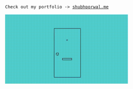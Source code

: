<samp>
  Check out my portfolio -> <a href="https://shubhporwal.me/">shubhporwal.me</a>
</samp>

<br />
<br />

<kbd>
 <img width="400" alt="GIF" src="https://github.com/shubh73/shubh73/blob/main/assets/1.gif" >
</kbd>
